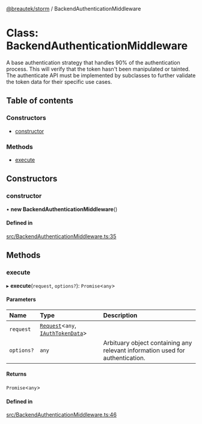 [@breautek/storm](../README.md) / BackendAuthenticationMiddleware

# Class: BackendAuthenticationMiddleware

A base authentication strategy that handles 90% of the authentication process.
This will verify that the token hasn't been manipulated or tainted.
The authenticate API must be implemented by subclasses to further validate the token data 
for their specific use cases.

## Table of contents

### Constructors

- [constructor](BackendAuthenticationMiddleware.md#constructor)

### Methods

- [execute](BackendAuthenticationMiddleware.md#execute)

## Constructors

### constructor

• **new BackendAuthenticationMiddleware**()

#### Defined in

[src/BackendAuthenticationMiddleware.ts:35](https://github.com/breautek/storm/blob/3748147/src/BackendAuthenticationMiddleware.ts#L35)

## Methods

### execute

▸ **execute**(`request`, `options?`): `Promise`<`any`\>

#### Parameters

| Name | Type | Description |
| :------ | :------ | :------ |
| `request` | [`Request`](Request.md)<`any`, [`IAuthTokenData`](../interfaces/IAuthTokenData.md)\> |  |
| `options?` | `any` | Arbituary object containing any relevant information used for authentication. |

#### Returns

`Promise`<`any`\>

#### Defined in

[src/BackendAuthenticationMiddleware.ts:46](https://github.com/breautek/storm/blob/3748147/src/BackendAuthenticationMiddleware.ts#L46)
